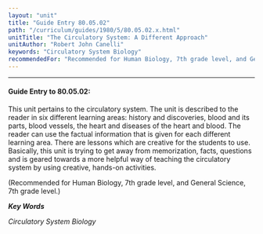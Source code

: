 ```yaml
---
layout: "unit"
title: "Guide Entry 80.05.02"
path: "/curriculum/guides/1980/5/80.05.02.x.html"
unitTitle: "The Circulatory System: A Different Approach"
unitAuthor: "Robert John Canelli"
keywords: "Circulatory System Biology"
recommendedFor: "Recommended for Human Biology, 7th grade level, and General Science, 7th grade level."
---
```

<body>
<hr/>
<h4>
Guide Entry to 80.05.02:
</h4>
This unit pertains to the circulatory system.  The unit is described to the reader in six different learning areas: history and discoveries, blood and its parts, blood vessels, the heart and diseases of the heart and blood.  The reader can use the factual information that is given for each different learning area.  There are lessons which are creative for the students to use.  Basically, this unit is trying to get away from memorization, facts, questions and is geared towards a more helpful way of teaching the circulatory system by using creative, hands-on activities.
<p>
(Recommended for Human Biology, 7th grade level, and General Science, 7th grade level.)
</p>
<p>
<b>
<i>
Key Words
</i>
</b>
<br/>
</p>
<p>
<i>
Circulatory System Biology
</i>
</p>
</body>